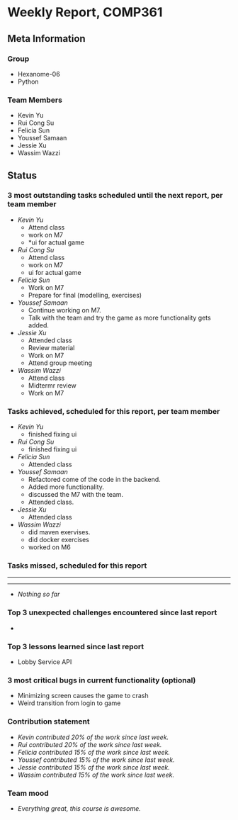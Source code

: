 # Weekly Report, COMP361

## Meta Information

### Group

* Hexanome-06
* Python

### Team Members

* Kevin Yu
* Rui Cong Su
* Felicia Sun
* Youssef Samaan
* Jessie Xu
* Wassim Wazzi

## Status

### 3 most outstanding tasks scheduled until the next report, per team member

* *Kevin Yu*
    * Attend class
    * work on M7
    * *ui for actual game
* *Rui Cong Su*
    * Attend class
    * work on M7
    * ui for actual game
* *Felicia Sun*
    * Work on M7
    * Prepare for final (modelling, exercises)
* *Youssef Samaan*
    * Continue working on M7.
    * Talk with the team and try the game as more functionality gets added.
* *Jessie Xu*
    * Attended class
    * Review material
    * Work on M7
    * Attend group meeting
* *Wassim Wazzi*
    * Attend class
    * Midtermr review
    * Work on M7

### Tasks achieved, scheduled for this report, per team member

* *Kevin Yu*
    * finished fixing ui
* *Rui Cong Su*
    * finished fixing ui
* *Felicia Sun*
    * Attended class
* *Youssef Samaan*
    * Refactored come of the code in the backend.
    * Added more functionality.
    * discussed the M7 with the team.
    * Attended class.
* *Jessie Xu*
    * Attended class
* *Wassim Wazzi*
    * did maven exervises.
    * did docker exercises
    * worked on M6

### Tasks missed, scheduled for this report

---

---

* *Nothing so far*

### Top 3 unexpected challenges encountered since last report

*

### Top 3 lessons learned since last report

* Lobby Service API

### 3 most critical bugs in current functionality (optional)

* Minimizing screen causes the game to crash
* Weird transition from login to game

### Contribution statement

* *Kevin contributed 20% of the work since last week.*
* *Rui contributed 20% of the work since last week.*
* *Felicia contributed 15% of the work since last week.*
* *Youssef contributed 15% of the work since last week.*
* *Jessie contributed 15% of the work since last week.*
* *Wassim contributed 15% of the work since last week.*

### Team mood

* *Everything great, this course is awesome.*
